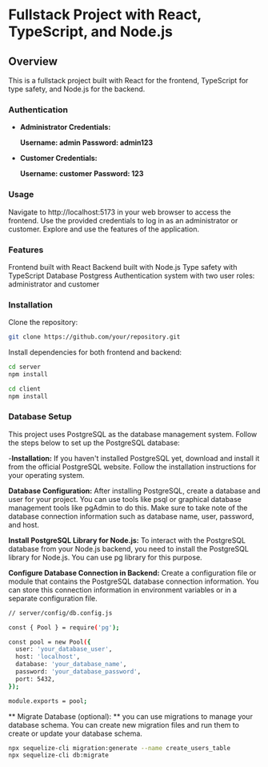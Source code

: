 
# Fullstack Project with React, TypeScript, and Node.js
## Overview
This is a fullstack project  built with React for the frontend, TypeScript for type safety, and Node.js for the backend.

### Authentication
- **Administrator Credentials:**

    **Username: admin**
     **Password: admin123**

- **Customer Credentials:**

    **Username: customer**
     **Password: 123**

### Usage
Navigate to http://localhost:5173 in your web browser to access the frontend.
Use the provided credentials to log in as an administrator or customer.
Explore and use the features of the application.

### Features
Frontend built with React
Backend built with Node.js
Type safety with TypeScript
Database Postgress
Authentication system with two user roles: administrator and customer

### Installation
Clone the repository:

```bash
git clone https://github.com/your/repository.git
```

Install dependencies for both frontend and backend:



```bash
cd server
npm install
```

```bash
cd client
npm install
```

### Database Setup
This project uses PostgreSQL as the database management system. Follow the steps below to set up the PostgreSQL database:

-**Installation:** If you haven't installed PostgreSQL yet, download and install it from the official PostgreSQL website. Follow the installation instructions for your operating system.

**Database Configuration:** After installing PostgreSQL, create a database and user for your project. You can use tools like psql or graphical database management tools like pgAdmin to do this. Make sure to take note of the database connection information such as database name, user, password, and host.

**Install PostgreSQL Library for Node.js:** To interact with the PostgreSQL database from your Node.js backend, you need to install the PostgreSQL library for Node.js. You can use pg library for this purpose.

**Configure Database Connection in Backend:** Create a configuration file or module that contains the PostgreSQL database connection information. You can store this connection information in environment variables or in a separate configuration file.

```bash
// server/config/db.config.js

const { Pool } = require('pg');

const pool = new Pool({
  user: 'your_database_user',
  host: 'localhost',
  database: 'your_database_name',
  password: 'your_database_password',
  port: 5432,
});

module.exports = pool;
```

** Migrate Database (optional): ** you can use migrations to manage your database schema. You can create new migration files and run them to create or update your database schema.

```bash
npx sequelize-cli migration:generate --name create_users_table
npx sequelize-cli db:migrate
```
